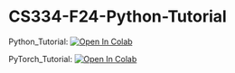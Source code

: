 # CS334-F24-Python-Tutorial

Python_Tutorial: <a href="https://colab.research.google.com/github/shengpu-tang/CS334-F24/blob/master/Python_Tutorial.ipynb" target="_parent"><img src="https://colab.research.google.com/assets/colab-badge.svg" alt="Open In Colab"/></a>

PyTorch_Tutorial: <a href="https://colab.research.google.com/github/shengpu-tang/CS334-F24/blob/main/PyTorch_Tutorial.ipynb" target="_parent"><img src="https://colab.research.google.com/assets/colab-badge.svg" alt="Open In Colab"/></a>
